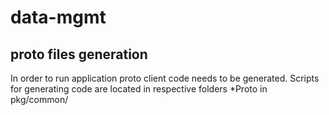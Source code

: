 # data-mgmt

## proto files generation

In order to run application proto client code needs to be generated.
Scripts for generating code are located in respective folders *Proto in pkg/common/
